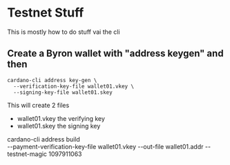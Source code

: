 # Testnet Stuff

This is mostly how to do stuff vai the cli

## Create a Byron wallet with "address keygen" and then 

```
cardano-cli address key-gen \
  --verification-key-file wallet01.vkey \
  --signing-key-file wallet01.skey
```

This will create 2 files
* wallet01.vkey the verifying key 
* wallet01.skey the signing key

cardano-cli address build \
  --payment-verification-key-file wallet01.vkey
  --out-file wallet01.addr
  --testnet-magic 1097911063
